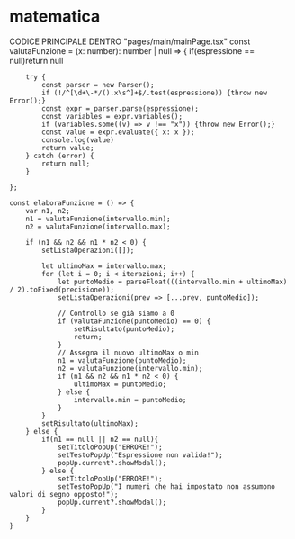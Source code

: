 # matematica

CODICE PRINCIPALE DENTRO "pages/main/mainPage.tsx"
    const valutaFunzione = (x: number): number | null => {
        if(espressione == null)return null

        try {
            const parser = new Parser();
            if (!/^[\d+\-*/().x\s^]+$/.test(espressione)) {throw new Error();}
            const expr = parser.parse(espressione);
            const variables = expr.variables();
            if (variables.some((v) => v !== "x")) {throw new Error();}
            const value = expr.evaluate({ x: x });
            console.log(value)
            return value;
        } catch (error) {
            return null;
        }

    };
    
    const elaboraFunzione = () => {
        var n1, n2; 
        n1 = valutaFunzione(intervallo.min);
        n2 = valutaFunzione(intervallo.max);

        if (n1 && n2 && n1 * n2 < 0) {
            setListaOperazioni([]);

            let ultimoMax = intervallo.max;
            for (let i = 0; i < iterazioni; i++) {
                let puntoMedio = parseFloat(((intervallo.min + ultimoMax) / 2).toFixed(precisione));
                setListaOperazioni(prev => [...prev, puntoMedio]);
    
                // Controllo se già siamo a 0
                if (valutaFunzione(puntoMedio) == 0) {
                    setRisultato(puntoMedio);
                    return;
                }
                // Assegna il nuovo ultimoMax o min
                n1 = valutaFunzione(puntoMedio);
                n2 = valutaFunzione(intervallo.min);
                if (n1 && n2 && n1 * n2 < 0) {
                    ultimoMax = puntoMedio;
                } else {
                    intervallo.min = puntoMedio; 
                }
            }
            setRisultato(ultimoMax);
        } else {
            if(n1 == null || n2 == null){
                setTitoloPopUp("ERRORE!");
                setTestoPopUp("Espressione non valida!");
                popUp.current?.showModal();
            } else {
                setTitoloPopUp("ERRORE!");
                setTestoPopUp("I numeri che hai impostato non assumono valori di segno opposto!");
                popUp.current?.showModal();
            }
        }
    }
